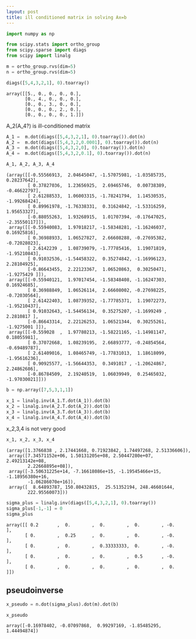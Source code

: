 ```yaml
---
layout: post
title: ill conditioned matrix in solving Ax=b
---
```


```python
import numpy as np
```


```python
from scipy.stats import ortho_group
from scipy.sparse import diags
from scipy import linalg
```


```python
m = ortho_group.rvs(dim=5)
n = ortho_group.rvs(dim=5)
```


```python
diags([5,4,3,2,1], 0).toarray()
```




    array([[5., 0., 0., 0., 0.],
           [0., 4., 0., 0., 0.],
           [0., 0., 3., 0., 0.],
           [0., 0., 0., 2., 0.],
           [0., 0., 0., 0., 1.]])



A_2(A_4?) is ill-conditioned matrix


```python
A_1 =  m.dot(diags([5,4,3,2,1], 0).toarray()).dot(n)
A_2 =  m.dot(diags([5,4,3,2,0.0001], 0).toarray()).dot(n)
A_3 =  m.dot(diags([5,4,3,2,0], 0).toarray()).dot(n)
A_4 =  m.dot(diags([5,4,3,2,0.1], 0).toarray()).dot(n)
```


```python
A_1, A_2, A_3, A_4
```




    (array([[-0.55566913,  2.04645047, -1.57075981, -1.03585735,  0.28237642],
            [ 0.37827036,  1.23656925,  2.69465746,  0.00738389, -0.46622797],
            [ 2.61288533,  1.06003315, -1.78241794,  1.14530535, -1.99268424],
            [ 0.89961978, -1.76338331,  0.31624842, -1.53316259,  1.95653327],
            [-0.88055263,  1.93268915,  1.01707394, -0.17647025, -2.35550117]]),
     array([[-0.55940083,  1.97018217, -1.58348281, -1.16246037,  0.16925816],
            [ 0.36988933,  1.06527827,  2.66608288, -0.27695382, -0.72028023],
            [ 2.6142239 ,  1.08739079, -1.77785416,  1.19071819, -1.95210843],
            [ 0.91032536, -1.54458322,  0.35274842, -1.16996123,  2.28104925],
            [-0.86643455,  2.22123367,  1.06520863,  0.30250471, -1.9275429 ]]),
     array([[-0.55940121,  1.97017454, -1.58348408, -1.16247303,  0.16924685],
            [ 0.36988849,  1.06526114,  2.66608002, -0.27698225, -0.72030564],
            [ 2.61422403,  1.08739352, -1.77785371,  1.19072273, -1.95210437],
            [ 0.91032643, -1.54456134,  0.35275207, -1.1699249 ,  2.2810817 ],
            [-0.86643314,  2.22126253,  1.06521344,  0.30255261, -1.9275001 ]]),
     array([[-0.559028  ,  1.97780213, -1.58221165, -1.14981147,  0.18055981],
            [ 0.37072668,  1.08239195,  2.66893777, -0.24854564, -0.69489787],
            [ 2.61409016,  1.08465749, -1.77831013,  1.18618099, -1.95616236],
            [ 0.90925577, -1.56644353,  0.3491017 , -1.20624867,  2.24862686],
            [-0.86784509,  2.19240519,  1.06039949,  0.25465032, -1.97030021]]))




```python
b = np.array([7,5,3,1,1])
```


```python
x_1 = linalg.inv(A_1.T.dot(A_1)).dot(b)
x_2 = linalg.inv(A_2.T.dot(A_2)).dot(b)
x_3 = linalg.inv(A_3.T.dot(A_3)).dot(b)
x_4 = linalg.inv(A_4.T.dot(A_4)).dot(b)
```

x_2,3,4 is not very good


```python
x_1, x_2, x_3, x_4
```




    (array([1.3766838 , 2.17441668, 0.71923842, 1.74497268, 2.51336606]),
     array([7.34571152e+06, 1.50131205e+08, 2.50447280e+07, 2.49213142e+08,
            2.22668895e+08]),
     array([-3.50631225e+14, -7.16618086e+15, -1.19545466e+15, -1.18956380e+16,
            -1.06286070e+16]),
     array([  8.64893787, 150.80432815,  25.51352194, 248.46601644,
            222.95560073]))




```python
sigma_plus = linalg.inv(diags([5,4,3,2,1], 0).toarray())
sigma_plus[-1,-1] = 0
sigma_plus
```




    array([[ 0.2       ,  0.        ,  0.        ,  0.        , -0.        ],
           [ 0.        ,  0.25      ,  0.        ,  0.        , -0.        ],
           [ 0.        ,  0.        ,  0.33333333,  0.        , -0.        ],
           [ 0.        ,  0.        ,  0.        ,  0.5       , -0.        ],
           [ 0.        ,  0.        ,  0.        ,  0.        ,  0.        ]])



## pseudoinverse


```python
x_pseudo = n.dot(sigma_plus).dot(m).dot(b)
```


```python
x_pseudo
```




    array([-0.16978402, -0.07097868,  0.99297169, -1.85485295,  1.44494874])


